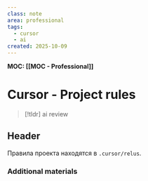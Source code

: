 ```yaml
---
class: note
area: professional
tags:
  - cursor
  - ai
created: 2025-10-09
---
```

**MOC: [[MOC - Professional]]**

# Cursor - Project rules

> [!tldr] ai review
> 

## Header

Правила проекта находятся в `.cursor/relus`. 

### Additional materials